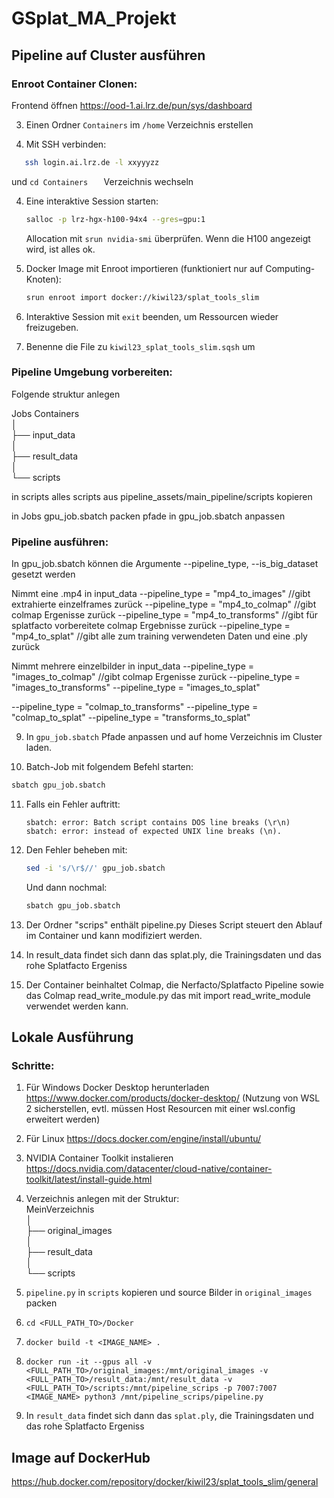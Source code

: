 # GSplat_MA_Projekt

## Pipeline auf Cluster ausführen

### Enroot Container Clonen:

Frontend öffnen https://ood-1.ai.lrz.de/pun/sys/dashboard

3. Einen Ordner `Containers` im `/home` Verzeichnis erstellen

1. Mit SSH verbinden:
```bash
   ssh login.ai.lrz.de -l xxyyyzz
   ```
und    ```cd Containers   ``` Verzeichnis wechseln

4. Eine interaktive Session starten:
   ```bash
   salloc -p lrz-hgx-h100-94x4 --gres=gpu:1
   ```  
   Allocation mit `srun nvidia-smi` überprüfen. Wenn die H100 angezeigt wird, ist alles ok.  

5. Docker Image mit Enroot importieren (funktioniert nur auf Computing-Knoten):
   ```bash
   srun enroot import docker://kiwil23/splat_tools_slim
   ```
6. Interaktive Session mit `exit` beenden, um Ressourcen wieder freizugeben.
7. Benenne die File zu `kiwil23_splat_tools_slim.sqsh` um

### Pipeline Umgebung vorbereiten:
Folgende struktur anlegen

Jobs
Containers  
│  
├── input_data  
│  
├── result_data  
│  
└── scripts

in scripts alles scripts aus pipeline_assets/main_pipeline/scripts kopieren

in Jobs gpu_job.sbatch packen
pfade in gpu_job.sbatch anpassen

### Pipeline ausführen:
In gpu_job.sbatch können die Argumente --pipeline_type, --is_big_dataset gesetzt werden

Nimmt eine .mp4 in input_data
--pipeline_type = "mp4_to_images" //gibt extrahierte einzelframes zurück
--pipeline_type = "mp4_to_colmap" //gibt colmap Ergenisse zurück
--pipeline_type = "mp4_to_transforms" //gibt für splatfacto vorbereitete colmap Ergebnisse zurück
--pipeline_type = "mp4_to_splat" //gibt alle zum training verwendeten Daten und eine .ply zurück

Nimmt mehrere einzelbilder in input_data
--pipeline_type = "images_to_colmap" //gibt colmap Ergenisse zurück
--pipeline_type = "images_to_transforms"
--pipeline_type = "images_to_splat"


--pipeline_type = "colmap_to_transforms"
--pipeline_type = "colmap_to_splat"
--pipeline_type = "transforms_to_splat"




9. In `gpu_job.sbatch` Pfade anpassen und auf home Verzeichnis im Cluster laden.  

10. Batch-Job mit folgendem Befehl starten:
   ```bash
   sbatch gpu_job.sbatch
   ```  

11. Falls ein Fehler auftritt:
    ```
    sbatch: error: Batch script contains DOS line breaks (\r\n)
    sbatch: error: instead of expected UNIX line breaks (\n).
    ```  

12. Den Fehler beheben mit:
    ```bash
    sed -i 's/\r$//' gpu_job.sbatch
    ```
    Und dann nochmal:
    ```bash
    sbatch gpu_job.sbatch
    ```  

13. Der Ordner "scrips" enthält pipeline.py Dieses Script steuert den Ablauf im Container und kann modifiziert werden.  
14. In result_data findet sich dann das splat.ply, die Trainingsdaten und das rohe Splatfacto Ergeniss  
15. Der Container beinhaltet Colmap, die Nerfacto/Splatfacto Pipeline sowie das Colmap read_write_module.py das mit import read_write_module verwendet werden kann.  

## Lokale Ausführung
### Schritte:
1. Für Windows Docker Desktop herunterladen https://www.docker.com/products/docker-desktop/ (Nutzung von WSL 2 sicherstellen, evtl. müssen Host Resourcen mit einer wsl.config erweitert werden)  
2. Für Linux https://docs.docker.com/engine/install/ubuntu/  
3. NVIDIA Container Toolkit instalieren https://docs.nvidia.com/datacenter/cloud-native/container-toolkit/latest/install-guide.html  
4. Verzeichnis anlegen mit der Struktur:  
MeinVerzeichnis  
│  
├── original_images  
│  
├── result_data  
│  
└── scripts  

5. `pipeline.py` in `scripts` kopieren und source Bilder in `original_images` packen
   
6. `cd <FULL_PATH_TO>/Docker`  
7. `docker build -t <IMAGE_NAME> .`  
8. `docker run -it --gpus all -v <FULL_PATH_TO>/original_images:/mnt/original_images -v <FULL_PATH_TO>/result_data:/mnt/result_data -v <FULL_PATH_TO>/scripts:/mnt/pipeline_scrips -p 7007:7007 <IMAGE_NAME> python3 /mnt/pipeline_scrips/pipeline.py  `  
9. In `result_data` findet sich dann das `splat.ply`, die Trainingsdaten und das rohe Splatfacto Ergeniss

## Image auf DockerHub
 https://hub.docker.com/repository/docker/kiwil23/splat_tools_slim/general

